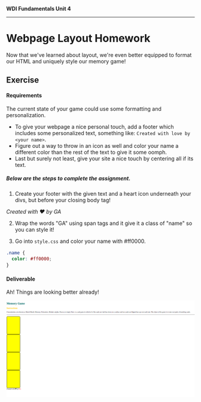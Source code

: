 **WDI Fundamentals Unit 4**

---

# Webpage Layout Homework

Now that we've learned about layout, we're even better equipped to format our HTML and uniquely style our memory game!

## Exercise

#### Requirements

The current state of your game could use some formatting and personalization.
* To give your webpage a nice personal touch, add a footer which includes some personalized text, something like: `Created with love by <your name>`.
* Figure out a way to throw in an icon as well and color your name a different color than the rest of the text to give it some oomph.
* Last but surely not least, give your site a nice touch by centering all if its text.

##### Below are the steps to complete the assignment.

1) Create your footer with the given text and a heart icon underneath your divs, but before your closing body tag!

*Created with &hearts; by GA*

2) Wrap the words "GA" using span tags and it give it a class of "name" so you can style it!

3) Go into `style.css` and color your name with #ff0000.

```css
.name {
  color: #ff0000;
}
```

#### Deliverable

Ah! Things are looking better already!


![](../assets/elkwebdesign/memorygame5.png)
